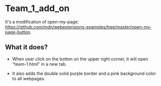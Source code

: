 # Team_1_add_on

It's a modification of open-my-page: https://github.com/mdn/webextensions-examples/tree/master/open-my-page-button. 

What it does?
-----------------
- When user click on the botton on the upper right corner, it will open "team-1.html" in a new tab.

- It also adds the double solid purple border and a pink background color to all webpages.






